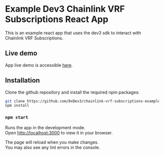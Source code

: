 # Example Dev3 Chainlink VRF Subscriptions React App

This is an example react app that uses the dev3 sdk to interact with Chainlink VRF Subscriptions.

## Live demo

App live demo is accessible [here](https://chainlink-vrf-subscriptions-example-react-app.vercel.app/).

## Installation
Clone the github repository and install the required npm packages:

```bash
git clone https://github.com/0xDev3/chainlink-vrf-subscriptions-example-react-app.git
npm install
```

### `npm start`

Runs the app in the development mode.\
Open [http://localhost:3000](http://localhost:3000) to view it in your browser.

The page will reload when you make changes.\
You may also see any lint errors in the console.
